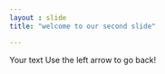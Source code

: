 ```yaml
---
layout : slide
title: "welcome to our second slide"

---
```

Your text
Use the left arrow to go back!